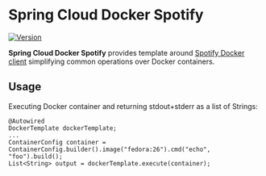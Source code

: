 # Spring Cloud Docker Spotify

[![Version](https://img.shields.io/badge/docker4dummies-0.0-blue.svg)](https://github.com/hekonsek/docker4dummies/releases)

**Spring Cloud Docker Spotify** provides template around [Spotify Docker client](https://github.com/spotify/docker-client) simplifying common
operations over Docker containers.

## Usage

Executing Docker container and returning stdout+stderr as a list of Strings:

```
@Autowired
DockerTemplate dockerTemplate;
...
ContainerConfig container = ContainerConfig.builder().image("fedora:26").cmd("echo", "foo").build();
List<String> output = dockerTemplate.execute(container);
```